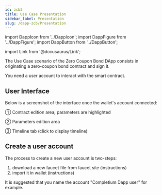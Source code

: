 ```yaml
---
id: zcb3
title: Use Case Presentation
sidebar_label: Presentation
slug: /dapp-zcb/Presentation
---
```


import DappIcon from '../DappIcon';
import DappFigure from '../DappFigure';
import DappButton from '../DappButton';


import Link from '@docusaurus/Link';

The Use Case scenario of the <Link to="/docs/dapp-zcb">Zero Coupon Bond</Link> DApp consists in originating a zero-coupon bond contract and sign it.

You need a <Link to="/docs/dapp-escrow/Presentation#create-a-user-account">user account</Link> to interact with the smart contract.

## User Interface

Below is a screenshot of the interface once the wallet's account connected:

<DappFigure img='zcb-help.png' width='100%'/>

① Contract edition area; parameters are highlighted

② Parameters edition area

③ Timeline tab (click to display timeline)

## Create a user account

The process to create a new user account is two-steps:
1. download a new faucet file from faucet site (<Link to="/docs/dapp-tools/accounts#create-test-account">instructions</Link>)
2. import it in wallet (<Link to="/docs/dapp-tools/thanos#import-faucet-file">instructions</Link>)

It is suggested that you name the account "Completium Dapp user" for example.